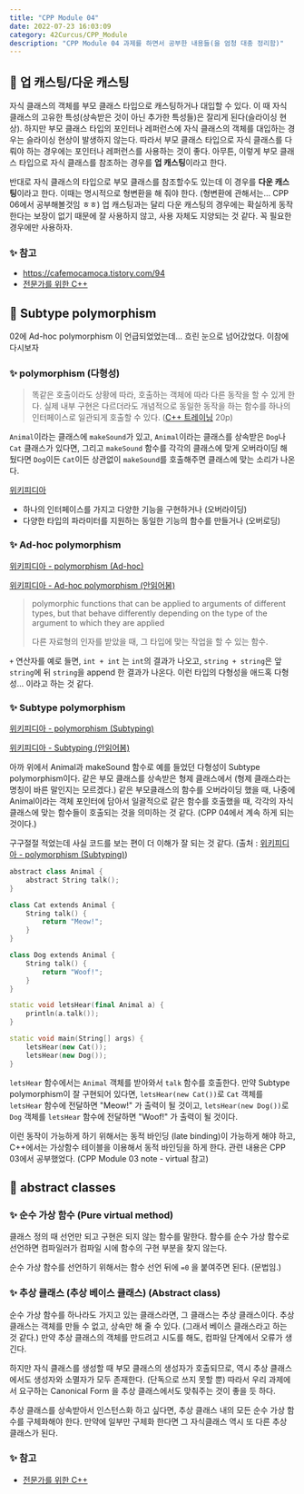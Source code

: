```yaml
---
title: "CPP Module 04"
date: 2022-07-23 16:03:09
category: 42Curcus/CPP_Module
description: "CPP Module 04 과제를 하면서 공부한 내용들(을 엄청 대충 정리함)"
---
```


## 🌟 업 캐스팅/다운 캐스팅

자식 클래스의 객체를 부모 클래스 타입으로 캐스팅하거나 대입할 수 있다. 이 때 자식 클래스의 고유한 특성(상속받은 것이 아닌 추가한 특성들)은 잘리게 된다(슬라이싱 현상). 하지만 부모 클래스 타입의 포인터나 레퍼런스에 자식 클래스의 객체를 대입하는 경우는 슬라이싱 현상이 발생하지 않는다. 따라서 부모 클래스 타입으로 자식 클래스를 다뤄야 하는 경우에는 포인터나 레퍼런스를 사용하는 것이 좋다. 아무튼, 이렇게 부모 클래스 타입으로 자식 클래스를 참조하는 경우를 **업 캐스팅**이라고 한다.

반대로 자식 클래스의 타입으로 부모 클래스를 참조할수도 있는데 이 경우를 **다운 캐스팅**이라고 한다. 이때는 명시적으로 형변환을 해 줘야 한다. (형변환에 관해서는... CPP 06에서 공부해볼것임 ㅎㅎ) 업 캐스팅과는 달리 다운 캐스팅의 경우에는 확실하게 동작한다는 보장이 없기 때문에 잘 사용하지 않고, 사용 자체도 지양되는 것 같다. 꼭 필요한 경우에만 사용하자.

### ✨ 참고

- https://cafemocamoca.tistory.com/94
- [전문가를 위한 C++](https://www.hanbit.co.kr/media/books/book_view.html?p_code=B3215427289)

## 🌟 Subtype polymorphism

02에 Ad-hoc polymorphism 이 언급되었었는데... 흐린 눈으로 넘어갔었다. 이참에 다시보자

### ✨ polymorphism (다형성)

> 똑같은 호출이라도 상황에 따라, 호출하는 객체에 따라 다른 동작을 할 수 있게 한다. 실제 내부 구현은 다르더라도 개념적으로 동일한 동작을 하는 함수를 하나의 인터페이스로 일관되게 호출할 수 있다. ([C++ 트레이닝](https://hanbit.co.kr/store/books/look.php?p_code=B7818919239) 20p)

`Animal`이라는 클래스에 `makeSound`가 있고, `Animal`이라는 클래스를 상속받은 `Dog`나 `Cat` 클래스가 있다면, 그리고 `makeSound` 함수를 각각의 클래스에 맞게 오버라이딩 해 뒀다면 `Dog`이든 `Cat`이든 상관없이 `makeSound`를 호출해주면 클래스에 맞는 소리가 나온다.

[위키피디아](https://en.wikipedia.org/wiki/Polymorphism_(computer_science))

- 하나의 인터페이스를 가지고 다양한 기능을 구현하거나 (오버라이딩)
- 다양한 타입의 파라미터를 지원하는 동일한 기능의 함수를 만들거나 (오버로딩)

### ✨ Ad-hoc polymorphism

[위키피디아 - polymorphism (Ad-hoc)](https://en.wikipedia.org/wiki/Polymorphism_(computer_science)#Ad_hoc_polymorphism)

[위키피디아 - Ad-hoc polymorphism (안읽어봄)](https://en.wikipedia.org/wiki/Ad_hoc_polymorphism)

> polymorphic functions that can be applied to arguments of different types, but that behave differently depending on the type of the argument to which they are applied
> 
> 다른 자료형의 인자를 받았을 때, 그 타입에 맞는 작업을 할 수 있는 함수.


`+` 연산자를 예로 들면, `int + int` 는 `int`의 결과가 나오고, `string + string`은 앞 `string`에 뒤 `string`을 append 한 결과가 나온다. 이런 타입의 다형성을 애드혹 다형성... 이라고 하는 것 같다.

### ✨ Subtype polymorphism

[위키피디아 - polymorphism (Subtyping)](https://en.wikipedia.org/wiki/Polymorphism_(computer_science)#Subtyping)

[위키피디아 - Subtyping (안읽어봄)](https://en.wikipedia.org/wiki/Subtyping)

아까 위에서 Animal과 makeSound 함수로 예를 들었던 다형성이 Subtype polymorphism이다. 같은 부모 클래스를 상속받은 형제 클래스에서 (형제 클래스라는 명칭이 바른 말인지는 모르겠다.) 같은 부모클래스의 함수를 오버라이딩 했을 때, 나중에 Animal이라는 객체 포인터에 담아서 일괄적으로 같은 함수를 호출했을 때, 각각의 자식클래스에 맞는 함수들이 호출되는 것을 의미하는 것 같다. (CPP 04에서 계속 하게 되는 것이다.)

구구절절 적었는데 사실 코드를 보는 편이 더 이해가 잘 되는 것 같다. (출처 : [위키피디아 - polymorphism (Subtyping)](https://en.wikipedia.org/wiki/Polymorphism_(computer_science)#Subtyping))

```cpp
abstract class Animal {
    abstract String talk();
}

class Cat extends Animal {
    String talk() {
        return "Meow!";
    }
}

class Dog extends Animal {
    String talk() {
        return "Woof!";
    }
}

static void letsHear(final Animal a) {
    println(a.talk());
}

static void main(String[] args) {
    letsHear(new Cat());
    letsHear(new Dog());
}
```

`letsHear` 함수에서는 `Animal` 객체를 받아와서 `talk` 함수를 호출한다. 만약 Subtype polymorphism이 잘 구현되어 있다면, `letsHear(new Cat())`로 `Cat` 객체를 `letsHear` 함수에 전달하면 "Meow!" 가 출력이 될 것이고, `letsHear(new Dog())`로 `Dog` 객체를 `letsHear` 함수에 전달하면 "Woof!" 가 출력이 될 것이다.

이런 동작이 가능하게 하기 위해서는 동적 바인딩 (late binding)이 가능하게 해야 하고, C++에서는 가상함수 테이블을 이용해서 동적 바인딩을 하게 한다. 관련 내용은 CPP 03에서 공부했었다. (CPP Module 03 note - virtual 참고)

## 🌟 abstract classes

### ✨ 순수 가상 함수 (Pure virtual method)

클래스 정의 때 선언만 되고 구현은 되지 않는 함수를 말한다. 함수를 순수 가상 함수로 선언하면 컴파일러가 컴파일 시에 함수의 구현 부분을 찾지 않는다.

순수 가상 함수를 선언하기 위해서는 함수 선언 뒤에 `=0` 을 붙여주면 된다. (문법임.)

### ✨ 추상 클래스 (추상 베이스 클래스) (Abstract class)

순수 가상 함수를 하나라도 가지고 있는 클래스라면, 그 클래스는 추상 클래스이다. 추상 클래스는 객체를 만들 수 없고, 상속만 해 줄 수 있다. (그래서 베이스 클래스라고 하는 것 같다.) 만약 추상 클래스의 객체를 만드려고 시도를 해도, 컴파일 단계에서 오류가 생긴다.

하지만 자식 클래스를 생성할 때 부모 클래스의 생성자가 호출되므로, 역시 추상 클래스에서도 생성자와 소멸자가 모두 존재한다. (단독으로 쓰지 못할 뿐) 따라서 우리 과제에서 요구하는 Canonical Form 을 추상 클래스에서도 맞춰주는 것이 좋을 듯 하다. 

추상 클래스를 상속받아서 인스턴스화 하고 싶다면, 추상 클래스 내의 모든 순수 가상 함수를 구체화해야 한다. 만약에 일부만 구체화 한다면 그 자식클래스 역시 또 다른 추상 클래스가 된다. 

### ✨ 참고

- [전문가를 위한 C++](https://www.hanbit.co.kr/media/books/book_view.html?p_code=B3215427289)